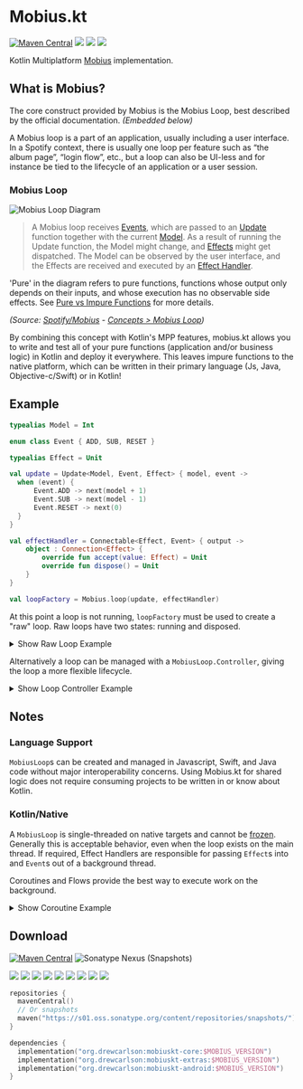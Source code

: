 # Mobius.kt

[![Maven Central](https://img.shields.io/maven-central/v/org.drewcarlson/mobiuskt-core-jvm?label=maven&color=blue)](https://search.maven.org/search?q=g:org.drewcarlson%20a:mobiuskt-*)
![](https://github.com/DrewCarlson/mobius.kt/workflows/Jvm/badge.svg)
![](https://github.com/DrewCarlson/mobius.kt/workflows/Js/badge.svg)
![](https://github.com/DrewCarlson/mobius.kt/workflows/Native/badge.svg)

Kotlin Multiplatform [Mobius](https://github.com/spotify/mobius) implementation.

## What is Mobius?

The core construct provided by Mobius is the Mobius Loop, best described by the official documentation. _(Embedded below)_

A Mobius loop is a part of an application, usually including a user interface.
In a Spotify context, there is usually one loop per feature such as “the album page”, “login flow”, etc., but a loop can also be UI-less and for instance be tied to the lifecycle of an application or a user session.

### Mobius Loop

![Mobius Loop Diagram](https://raw.githubusercontent.com/wiki/spotify/mobius/mobius-diagram.png)

> A Mobius loop receives [Events](https://github.com/spotify/mobius/wiki/Event), which are passed to an [Update](https://github.com/spotify/mobius/wiki/Update) function together with the current [Model](https://github.com/spotify/mobius/wiki/Model).
> As a result of running the Update function, the Model might change, and [Effects](https://github.com/spotify/mobius/wiki/Effect) might get dispatched.
> The Model can be observed by the user interface, and the Effects are received and executed by an [Effect Handler](https://github.com/spotify/mobius/wiki/Effect-Handler).

'Pure' in the diagram refers to pure functions, functions whose output only depends on their inputs, and whose execution has no observable side effects.
 See [Pure vs Impure Functions](https://github.com/spotify/mobius/wiki/Pure-vs-Impure-Functions) for more details.

_(Source: [Spotify/Mobius](https://github.com/spotify/mobius/) - [Concepts > Mobius Loop](https://github.com/spotify/mobius/wiki/Concepts/53777574e070e168f2c3bdebc1be544edfcee2cf#mobius-loop))_

By combining this concept with Kotlin's MPP features, mobius.kt allows you to write and test all of your pure functions (application and/or business logic) in Kotlin and deploy it everywhere.
This leaves impure functions to the native platform, which can be written in their primary language (Js, Java, Objective-c/Swift) or in Kotlin!

## Example

```kotlin
typealias Model = Int

enum class Event { ADD, SUB, RESET }

typealias Effect = Unit

val update = Update<Model, Event, Effect> { model, event ->
  when (event) {
      Event.ADD -> next(model + 1)
      Event.SUB -> next(model - 1)
      Event.RESET -> next(0)
  }
}

val effectHandler = Connectable<Effect, Event> { output ->
    object : Connection<Effect> {
        override fun accept(value: Effect) = Unit
        override fun dispose() = Unit
    }
}

val loopFactory = Mobius.loop(update, effectHandler)
```

At this point a loop is not running, `loopFactory` must be used to create a "raw" loop.
Raw loops have two states: running and disposed.


<details>
<summary>Show Raw Loop Example</summary>

```kotlin
val loop = loopFactory.startFrom(0)

val observerRef = loop.observer { model -> println(model.toString()) }

loop.dispatchEvent(Event.ADD)   // Output: 1
loop.dispatchEvent(Event.ADD)   // Output: 2
loop.dispatchEvent(Event.RESET) // Output: 0
loop.dispatchEvent(Event.SUB)   // Output: -1

observerRef.dispose() // Not required if calling loop.dispose() which disposes all observers.
loop.dispose()
```
</details>

Alternatively a loop can be managed with a `MobiusLoop.Controller`, giving the loop a more flexible lifecycle.


<details>
<summary>Show Loop Controller Example</summary>

```kotlin
val loopController = Mobius.controller(loopFactory, 0)

loopController.connect { output ->
    buttonAdd.onClick { output.accept(Event.ADD) }
    buttonSub.onClick { output.accept(Event.SUB) }
    buttonReset.onClick { output.accept(Event.RESET) }
    
    object : Consumer<Model> {
        override fun accept(value: Model) {
            println(value.toString())
        }
     
        override fun dispose() {
            buttonAdd.removeOnClick()
            buttonSub.removeOnClick()
            buttonReset.removeOnClick()
        }
    }
}

loopController.start()

loopController.dispatchEvent(Event.ADD)   // Output: 1
loopController.dispatchEvent(Event.ADD)   // Output: 2
loopController.dispatchEvent(Event.RESET) // Output: 0
loopController.dispatchEvent(Event.SUB)   // Output: -1

loopController.stop()

// Loop could be started again with `loopController.start()`

loopController.disconnect()
```
</details>


## Notes

### Language Support

`MobiusLoop`s can be created and managed in Javascript, Swift, and Java code without major interoperability concerns.
Using Mobius.kt for shared logic does not require consuming projects to be written in or know about Kotlin.

### Kotlin/Native

A `MobiusLoop` is single-threaded on native targets and cannot be [frozen](https://kotlinlang.org/docs/native-immutability.html).
Generally this is acceptable behavior, even when the loop exists on the main thread.
If required, Effect Handlers are responsible for passing `Effect`s into and `Event`s out of a background thread.

Coroutines and Flows provide the best way to execute work on the background.

<details>
<summary>Show Coroutine Example</summary>

```kotlin
Connectable<Effect, Event> { output: Consumer<Event> ->
    object : Connection<Effect> {
        // Use a dispatcher for the Loop's thread, i.e. Dispatcher.Main
        private val scope = CoroutineScope(Dispatchers.Main + SupervisorJob())

        private val effectFlow = MutableSharedFlow<Effect.Subtype2>(
            onBufferOverflow = BufferOverflow.SUSPEND
        )
     
        init {
            effectFlow
                 .debounce(200)
                 .mapLatest { effect -> handleSubtype2(effect) }
                 .launchIn(scope)
        }

        override fun accept(value: Effect) {
            scope.launch {
                when (value) {
                    is Effect.Subtype1 -> output.accept(handleSubtype1(value))
                    is Effect.Subtype2 -> effectFlow.emit(value)
                }
            }
        }
     
        override fun dispose() {
            scope.cancel()
        }
     
        private suspend fun handleSubtype1(effect: Effect.Subtype1): Event {
            return withContext(Dispatcher.Default) {
                // Captured variables are automatically frozen, DO NOT access `output` here!
                try {
                    val result = longRunningSuspendFun(effect.data)
                    Event.Success(result)
                } catch (e: Throwable) {
                    Event.Error(e)
                }
            }
        }
     
        private suspend fun handleSubtype2(effect: Effect.Subtype2): Event {
            return withDispatcher(Dispatcher.Default) {
                try {
                    val result = throttledSuspendFun(effect.data)
                    Event.Success(result)
                } catch (e: Throwable) {
                    Event.Error(e)
                }
            }
        }
    }
}
```
</details>

## Download

[![Maven Central](https://img.shields.io/maven-central/v/org.drewcarlson/mobiuskt-core-jvm?label=maven&color=blue)](https://search.maven.org/search?q=g:org.drewcarlson%20a:mobiuskt-*)
![Sonatype Nexus (Snapshots)](https://img.shields.io/nexus/s/org.drewcarlson/mobiuskt-core-jvm?server=https%3A%2F%2Fs01.oss.sonatype.org)

![](https://img.shields.io/static/v1?label=&message=Platforms&color=grey)
![](https://img.shields.io/static/v1?label=&message=Js&color=blue)
![](https://img.shields.io/static/v1?label=&message=Jvm&color=blue)
![](https://img.shields.io/static/v1?label=&message=Linux&color=blue)
![](https://img.shields.io/static/v1?label=&message=macOS&color=blue)
![](https://img.shields.io/static/v1?label=&message=Windows&color=blue)
![](https://img.shields.io/static/v1?label=&message=iOS&color=blue)
![](https://img.shields.io/static/v1?label=&message=tvOS&color=blue)
![](https://img.shields.io/static/v1?label=&message=watchOS&color=blue)

```kotlin
repositories {
  mavenCentral()
  // Or snapshots
  maven("https://s01.oss.sonatype.org/content/repositories/snapshots/")
}

dependencies {
  implementation("org.drewcarlson:mobiuskt-core:$MOBIUS_VERSION")
  implementation("org.drewcarlson:mobiuskt-extras:$MOBIUS_VERSION")
  implementation("org.drewcarlson:mobiuskt-android:$MOBIUS_VERSION")
}
```
